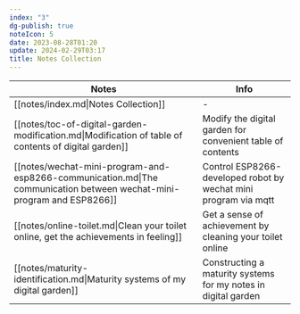 ```yaml
---
index: "3"
dg-publish: true
noteIcon: 5
date: 2023-08-28T01:20
update: 2024-02-29T03:17
title: Notes Collection
---
```

| Notes                                                                                                                 | Info                                                            |
| --------------------------------------------------------------------------------------------------------------------- | --------------------------------------------------------------- |
| [[notes/index.md\|Notes Collection]]                                                                                  | \-                                                              |
| [[notes/toc-of-digital-garden-modification.md\|Modification of table of contents of digital garden]]                  | Modify the digital garden for convenient table of contents      |
| [[notes/wechat-mini-program-and-esp8266-communication.md\|The communication between wechat-mini-program and ESP8266]] | Control ESP8266-developed robot by wechat mini program via mqtt |
| [[notes/online-toilet.md\|Clean your toilet online, get the achievements in feeling]]                                 | Get a sense of achievement by cleaning your toilet online       |
| [[notes/maturity-identification.md\|Maturity systems of my digital garden]]                                           | Constructing a maturity systems for my notes in digital garden  |

